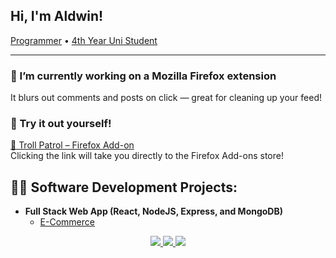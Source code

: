## Hi, I'm Aldwin!  
[Programmer](https://github.com/goopiktu) • [4th Year Uni Student](https://www.linkedin.com/in/aldwinliobing/)

---

### 🔧 I’m currently working on a Mozilla Firefox extension  
It blurs out comments and posts on click — great for cleaning up your feed!

### 🧪 Try it out yourself!  
[🦊 Troll Patrol – Firefox Add-on](https://addons.mozilla.org/en-US/firefox/addon/troll-patrol/)  
Clicking the link will take you directly to the Firefox Add-ons store!


  
<h2>👨‍💻 Software Development Projects:</h2>

- <b>Full Stack Web App (React, NodeJS, Express, and MongoDB)</b>
  - [E-Commerce](https://github.com/goopiktu/chichams_sweets)



<div align="center"> 
  <a href="mailto:aldwinliobing@gmail.com">
    <img src="https://img.shields.io/badge/Gmail-333333?style=for-the-badge&logo=gmail&logoColor=red" />
  </a>
  <a href="https://www.linkedin.com/in/aldwinliobing" target="_blank">
    <img src="https://img.shields.io/badge/LinkedIn-0077B5?style=for-the-badge&logo=linkedin&logoColor=white" target="_blank" />
  </a>
  <a href="https://aldwin.gitbook.io/untitled/" target="_blank">
     <img src="https://img.shields.io/badge/Portfolio-FF5722?style=for-the-badge&logo=todoist&logoColor=white" target="_blank" /> <!-- sqlite, safari, google-chrome are other good icon options -->
  </a>
</div>



<!--
**joshmadakor1/joshmadakor1** is a ✨ _special_ ✨ repository because its `README.md` (this file) appears on your GitHub profile.

Here are some ideas to get you started:

- 🔭 
- 🌱 I’m currently learning ...
- 👯 I’m looking to collaborate on ...
- 🤔 I’m looking for help with ...
- 💬 Ask me about ...
- 📫 How to reach me: ...
- 😄 Pronouns: ...
- ⚡ Fun fact: ...
-->
<!--
**goopiktu/goopiktu** is a ✨ _special_ ✨ repository because its `README.md` (this file) appears on your GitHub profile.

Here are some ideas to get you started:

- 🔭 I’m currently working on ...
- 🌱 I’m currently learning ...
- 👯 I’m looking to collaborate on ...
- 🤔 I’m looking for help with ...
- 💬 Ask me about ...
- 📫 How to reach me: ...
- 😄 Pronouns: ...
- ⚡ Fun fact: ...
-->
